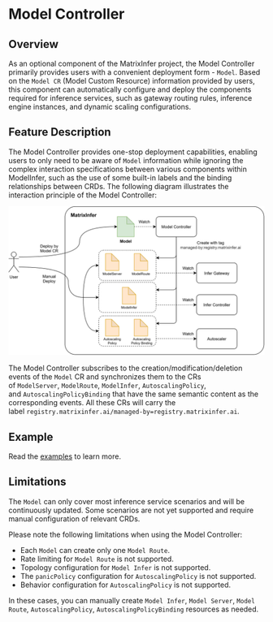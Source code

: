 # Model Controller

## Overview

As an optional component of the MatrixInfer project, the Model Controller primarily provides users with a convenient deployment form - `Model`. Based on the `Model CR` (Model Custom Resource) information provided by users, this component can automatically configure and deploy the components required for inference services, such as gateway routing rules, inference engine instances, and dynamic scaling configurations.

## Feature Description

The Model Controller provides one-stop deployment capabilities, enabling users to only need to be aware of `Model` information while ignoring the complex interaction specifications between various components within ModelInfer, such as the use of some built-in labels and the binding relationships between CRDs. The following diagram illustrates the interaction principle of the Model Controller:

![model-controller-architecture.svg](../../static/img/model-controller-architecture.svg)

The Model Controller subscribes to the creation/modification/deletion events of the `Model` CR and synchronizes them to the CRs of `ModelServer`, `ModelRoute`, `ModelInfer`, `AutoscalingPolicy`, and `AutoscalingPolicyBinding` that have the same semantic content as the corresponding events. All these CRs will carry the label `registry.matrixinfer.ai/managed-by=registry.matrixinfer.ai`.

## Example

Read the [examples](https://github.com/matrixinfer-ai/matrixinfer/blob/main/examples/model/) to learn more.

## Limitations

The `Model` can only cover most inference service scenarios and will be continuously updated. Some scenarios are not yet supported and require manual configuration of relevant CRDs. 

Please note the following limitations when using the Model Controller:
- Each `Model` can create only one `Model Route`.
- Rate limiting for `Model Route` is not supported.
- Topology configuration for `Model Infer` is not supported.
- The `panicPolicy` configuration for `AutoscalingPolicy` is not supported.
- Behavior configuration for `AutoscalingPolicy` is not supported.

In these cases, you can manually create `Model Infer`, `Model Server`, `Model Route`, `AutoscalingPolicy`, `AutoscalingPolicyBinding` resources as needed.